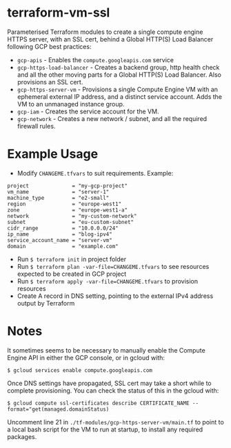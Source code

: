 # terraform-vm-ssl

Parameterised Terraform modules to create a single compute engine HTTPS server, with an SSL cert, behind a Global HTTP(S) Load Balancer following GCP best practices:

- `gcp-apis` - Enables the `compute.googleapis.com` service
- `gcp-https-load-balancer` - Creates a backend group, http health check and all the other moving parts for a Global HTTP(S) Load Balancer. Also provisions an SSL cert.
- `gcp-https-server-vm` - Provisions a single Compute Engine VM with an ephemeral external IP address, and a distinct service account. Adds the VM to an unmanaged instance group.
- `gcp-iam` - Creates the service account for the VM.
- `gcp-network` - Creates a new network / subnet, and all the required firewall rules.

# Example Usage

- Modify `CHANGEME.tfvars` to suit requirements. Example:

```
project              = "my-gcp-project"
vm_name              = "server-1"
machine_type         = "e2-small"
region               = "europe-west1"
zone                 = "europe-west1-a"
network              = "my-custom-network"
subnet               = "eu-custom-subnet"
cidr_range           = "10.0.0.0/24"
ip_name              = "blog-ipv4"
service_account_name = "server-vm"
domain               = "example.com"

```
- Run `$ terraform init` in project folder
- Run `$ terraform plan -var-file=CHANGEME.tfvars` to see resources expected to be created in GCP project
- Run `$ terraform apply -var-file=CHANGEME.tfvars` to provision resources
- Create A record in DNS setting, pointing to the external IPv4 address output by Terraform
# Notes

It sometimes seems to be necessary to manually enable the Compute Engine API in either the GCP console, or in gcloud with:

`$ gcloud services enable compute.googleapis.com`

Once DNS settings have propagated, SSL cert may take a short while to complete provisioning. You can check the status of this in the gcloud with:

`$ gcloud compute ssl-certificates describe CERTIFICATE_NAME --format="get(managed.domainStatus)`

Uncomment line 21 in `./tf-modules/gcp-https-server-vm/main.tf` to point to a local bash script for the VM to run at startup, to install any required packages.